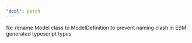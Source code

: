 ```yaml
---
"dcql": patch
---
```


fix: rename Model class to ModelDefinition to prevent naming clash in ESM generated typescript types
  